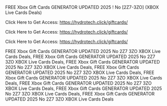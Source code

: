 FREE Xbox Gift Cards GENERATOR UPDATED 2025 ! No [2Z7-3ZO] (XBOX Live Cards Deals)

Click Here to Get Access: https://hydrotech.click/giftcards/

Click Here to Get Access: https://hydrotech.click/giftcards/

Click Here to Get Access: https://hydrotech.click/giftcards/

FREE Xbox Gift Cards GENERATOR UPDATED 2025 No 2Z7 3ZO XBOX Live Cards Deals, FREE Xbox Gift Cards GENERATOR UPDATED 2025 No 2Z7 3ZO XBOX Live Cards Deals, FREE Xbox Gift Cards GENERATOR UPDATED 2025 No 2Z7 3ZO XBOX Live Cards Deals, FREE Xbox Gift Cards GENERATOR UPDATED 2025 No 2Z7 3ZO XBOX Live Cards Deals, FREE Xbox Gift Cards GENERATOR UPDATED 2025 No 2Z7 3ZO XBOX Live Cards Deals, FREE Xbox Gift Cards GENERATOR UPDATED 2025 No 2Z7 3ZO XBOX Live Cards Deals, FREE Xbox Gift Cards GENERATOR UPDATED 2025 No 2Z7 3ZO XBOX Live Cards Deals, FREE Xbox Gift Cards GENERATOR UPDATED 2025 No 2Z7 3ZO XBOX Live Cards Deals

